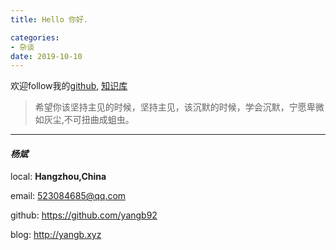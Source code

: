 ```yaml
---
title: Hello 你好.

categories:
- 杂谈
date: 2019-10-10
---
```


欢迎follow我的[github](https://github.com/yangb92), [知识库](http://book.yangb.xyz)

> 希望你该坚持主见的时候，坚持主见，该沉默的时候，学会沉默，宁愿卑微如灰尘,不可扭曲成蛆虫。

------

#### *杨斌*

local: **Hangzhou,China**

email: <523084685@qq.com>

github: <https://github.com/yangb92>

blog: http://yangb.xyz